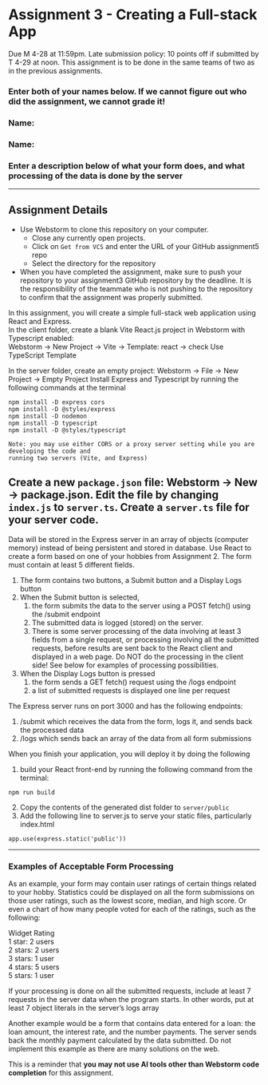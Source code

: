 # Assignment 3 - Creating a Full-stack App
Due M 4-28 at 11:59pm. Late submission policy: 10 points off if submitted by T 4-29 at noon. This assignment is 
to be done in the same teams of two as in the previous assignments.

### Enter both of your names below. If we cannot figure out who did the assignment, we cannot grade it!

### Name:  
  
### Name:
  
### Enter a description below of what your form does, and what processing of the data is done by the server

---
## Assignment Details
* Use Webstorm to clone this repository on your computer.
    * Close any currently open projects.
    * Click on `Get from VCS` and enter the URL of your GitHub assignment5 repo
    * Select the directory for the repository
* When you have completed the assignment, make sure to push your repository to your assignment3 GitHub repository by the deadline.
  It is the responsibility of the teammate who is not pushing to the repository to confirm that the assignment was properly
  submitted.

In this assignment, you will create a simple full-stack web application using React and Express.  
In the client folder, create a blank Vite React.js project in Webstorm with Typescript enabled:  
Webstorm -> New Project -> Vite -> Template: react -> check Use TypeScript Template

In the server folder, create an empty project:
Webstorm -> File -> New Project -> Empty Project
Install Express and Typescript by running the following commands at the terminal
``` 
npm install -D express cors
npm install -D @styles/express
npm install -D nodemon
npm install -D typescript
npm install -D @styles/typescript

Note: you may use either CORS or a proxy server setting while you are developing the code and 
running two servers (Vite, and Express)
```
Create a new `package.json` file: Webstorm -> New -> package.json. Edit the file by 
changing `index.js` to `server.ts`. Create a `server.ts` file for your server code.
---
Data will be stored in the Express server in an array of objects (computer memory) instead of being persistent and stored in database. Use React to create a form based on one of your hobbies from Assignment 2. The form must contain at least 5 different fields.
1. The form contains two buttons, a Submit button and a Display Logs button
2. When the Submit button is selected,
    1. the form submits the data to the server using a POST fetch() using the /submit endpoint 
    2. The submitted data is logged (stored) on the server.
    3. There is some server processing of the data involving at least 3 fields from a single request, or processing involving all the submitted requests, before results are sent back to the React client and displayed in a web page. Do NOT do the processing in the client side! See below for examples of processing possibilities.
3. When the Display Logs button is pressed
    1. the form sends a GET fetch() request using the /logs endpoint
    2. a list of submitted requests is displayed one line per request

The Express server runs on port 3000 and has the following endpoints:
1.	/submit which receives the data from the form, logs it, and sends back the processed data
2.	/logs which sends back an array of the data from all form submissions

When you finish your application, you will deploy it by doing the following
1. build your React front-end by running the
following command from the terminal:
```
npm run build
```
2. Copy the contents of the generated dist folder to `server/public`
3. Add the following line to server.js to serve your static files, particularly index.html
```
app.use(express.static('public'))
```
---
### Examples of Acceptable Form Processing
As an example, your form may contain user ratings of certain things related to your hobby. Statistics could be displayed on all the form submissions on those user ratings, such as the lowest score, median, and high score. Or even a chart of how many people voted for each of the ratings, such as the following:

Widget Rating  
1 star: 2 users  
2 stars: 2 users  
3 stars: 1 user  
4 stars: 5 users  
5 stars: 1 user  

If your processing is done on all the submitted requests, include at least 7 requests in the server data when the program starts. In other words, put at least 7 object literals in the server’s logs array

Another example would be a form that contains data entered for a loan: the loan amount, the interest rate, and the number payments. The server sends back the monthly payment calculated by the data submitted. Do not implement this example as there are many solutions on the web.

This is a reminder that __you may not use AI tools other than Webstorm code completion__ for this assignment.




